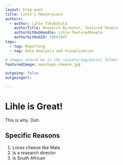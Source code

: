 ```yaml
---
layout: blog-post
title: Lihle's Masterpiece
authors:
  - author: Lihle Tshabalala
    authorTitle: Research Director, Textured People
    authorGitHubHandle: Lihle-TexturedPeople
    authorGitHubID: 70567847
tags:
  - tag: Reporting
  - tag: Data Analysis and Visualization

# images should be in the /assets/img/posts/ folder
featuredImage: manchego-cheese.jpg

outgoing: false
outgoingUrl: 

---
```


# Lihle is Great!
This is why. Duh.

## Specific Reasons
1. Loves cheese like Mala
2. Is a research director
3. Is South African
